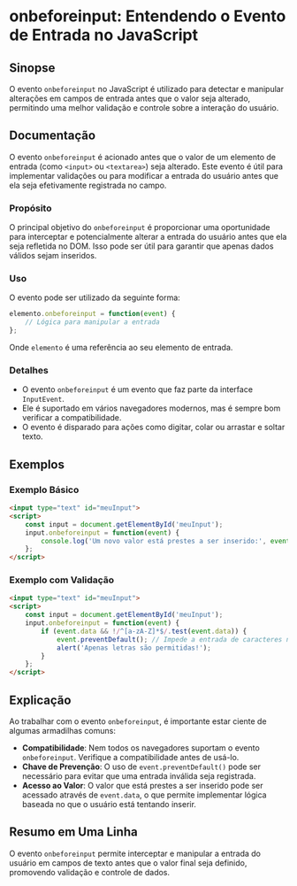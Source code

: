 <!--
Meta Description: # onbeforeinput: Entendendo o Evento de Entrada no JavaScript ## Sinopse O evento `onbeforeinput` no JavaScript é utilizado para detectar e manipular ...
Meta Keywords: onbeforeinput, evento, que, entrada, event
-->

# onbeforeinput: Entendendo o Evento de Entrada no JavaScript

## Sinopse
O evento `onbeforeinput` no JavaScript é utilizado para detectar e manipular alterações em campos de entrada antes que o valor seja alterado, permitindo uma melhor validação e controle sobre a interação do usuário.

## Documentação
O evento `onbeforeinput` é acionado antes que o valor de um elemento de entrada (como `<input>` ou `<textarea>`) seja alterado. Este evento é útil para implementar validações ou para modificar a entrada do usuário antes que ela seja efetivamente registrada no campo.

### Propósito
O principal objetivo do `onbeforeinput` é proporcionar uma oportunidade para interceptar e potencialmente alterar a entrada do usuário antes que ela seja refletida no DOM. Isso pode ser útil para garantir que apenas dados válidos sejam inseridos.

### Uso
O evento pode ser utilizado da seguinte forma:

```javascript
elemento.onbeforeinput = function(event) {
    // Lógica para manipular a entrada
};
```

Onde `elemento` é uma referência ao seu elemento de entrada.

### Detalhes
- O evento `onbeforeinput` é um evento que faz parte da interface `InputEvent`.
- Ele é suportado em vários navegadores modernos, mas é sempre bom verificar a compatibilidade.
- O evento é disparado para ações como digitar, colar ou arrastar e soltar texto.

## Exemplos

### Exemplo Básico
```html
<input type="text" id="meuInput">
<script>
    const input = document.getElementById('meuInput');
    input.onbeforeinput = function(event) {
        console.log('Um novo valor está prestes a ser inserido:', event.data);
    };
</script>
```

### Exemplo com Validação
```html
<input type="text" id="meuInput">
<script>
    const input = document.getElementById('meuInput');
    input.onbeforeinput = function(event) {
        if (event.data && !/^[a-zA-Z]*$/.test(event.data)) {
            event.preventDefault(); // Impede a entrada de caracteres não alfabéticos
            alert('Apenas letras são permitidas!');
        }
    };
</script>
```

## Explicação
Ao trabalhar com o evento `onbeforeinput`, é importante estar ciente de algumas armadilhas comuns:

- **Compatibilidade**: Nem todos os navegadores suportam o evento `onbeforeinput`. Verifique a compatibilidade antes de usá-lo.
- **Chave de Prevenção**: O uso de `event.preventDefault()` pode ser necessário para evitar que uma entrada inválida seja registrada.
- **Acesso ao Valor**: O valor que está prestes a ser inserido pode ser acessado através de `event.data`, o que permite implementar lógica baseada no que o usuário está tentando inserir.

## Resumo em Uma Linha
O evento `onbeforeinput` permite interceptar e manipular a entrada do usuário em campos de texto antes que o valor final seja definido, promovendo validação e controle de dados.